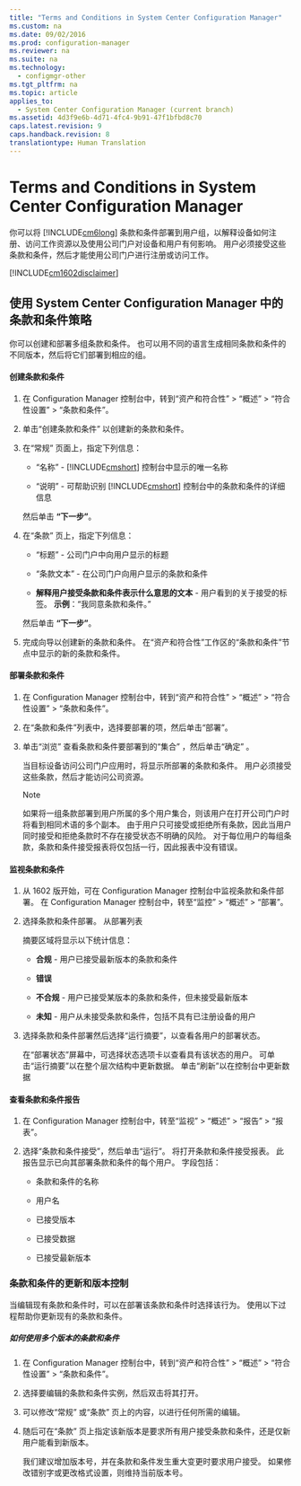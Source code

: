 ```yaml
---
title: "Terms and Conditions in System Center Configuration Manager"
ms.custom: na
ms.date: 09/02/2016
ms.prod: configuration-manager
ms.reviewer: na
ms.suite: na
ms.technology: 
  - configmgr-other
ms.tgt_pltfrm: na
ms.topic: article
applies_to: 
  - System Center Configuration Manager (current branch)
ms.assetid: 4d3f9e6b-4d71-4fc4-9b91-47f1bfbd8c70
caps.latest.revision: 9
caps.handback.revision: 8
translationtype: Human Translation
---
```

# Terms and Conditions in System Center Configuration Manager
你可以将 [!INCLUDE[cm6long](../LocTest/includes/cm6long_md.md)] 条款和条件部署到用户组，以解释设备如何注册、访问工作资源以及使用公司门户对设备和用户有何影响。 用户必须接受这些条款和条件，然后才能使用公司门户进行注册或访问工作。  
  
 [!INCLUDE[cm1602disclaimer](../LocTest/includes/cm1602disclaimer_md.md)]  
  
## 使用 System Center Configuration Manager 中的条款和条件策略  
 你可以创建和部署多组条款和条件。 也可以用不同的语言生成相同条款和条件的不同版本，然后将它们部署到相应的组。  
  
#### 创建条款和条件  
  
1.  在 Configuration Manager 控制台中，转到“资产和符合性” > “概述” > “符合性设置” > “条款和条件”。  
  
2.  单击“创建条款和条件”  以创建新的条款和条件。  
  
3.  在“常规”  页面上，指定下列信息：  
  
    -   “名称” - [!INCLUDE[cmshort](../LocTest/includes/cmshort_md.md)] 控制台中显示的唯一名称  
  
    -   “说明” - 可帮助识别 [!INCLUDE[cmshort](../LocTest/includes/cmshort_md.md)] 控制台中的条款和条件的详细信息  
  
     然后单击 **“下一步”**。  
  
4.  在“条款”  页上，指定下列信息：  
  
    -   “标题” - 公司门户中向用户显示的标题  
  
    -   “条款文本” - 在公司门户向用户显示的条款和条件  
  
    -   **解释用户接受条款和条件表示什么意思的文本** - 用户看到的关于接受的标签。 **示例**：“我同意条款和条件。”  
  
     然后单击 **“下一步”**。  
  
5.  完成向导以创建新的条款和条件。 在“资产和符合性”工作区的“条款和条件”节点中显示的新的条款和条件。  
  
#### 部署条款和条件  
  
1.  在 Configuration Manager 控制台中，转到“资产和符合性” > “概述” > “符合性设置” > “条款和条件”。  
  
2.  在“条款和条件”列表中，选择要部署的项，然后单击“部署”。  
  
3.  单击“浏览” 查看条款和条件要部署到的“集合”  ，然后单击“确定” 。  
  
     当目标设备访问公司门户应用时，将显示所部署的条款和条件。 用户必须接受这些条款，然后才能访问公司资源。  
  
    > [!NOTE]  
    >  如果将一组条款部署到用户所属的多个用户集合，则该用户在打开公司门户时将看到相同术语的多个副本。 由于用户只可接受或拒绝所有条款，因此当用户同时接受和拒绝条款时不存在接受状态不明确的风险。 对于每位用户的每组条款，条款和条件接受报表将仅包括一行，因此报表中没有错误。  
  
#### 监视条款和条件  
  
1.  从 1602 版开始，可在 Configuration Manager 控制台中监视条款和条件部署。 在 Configuration Manager 控制台中，转至“监控” > “概述” > “部署”。  
  
2.  选择条款和条件部署。 从部署列表  
  
     摘要区域将显示以下统计信息：  
  
    -   **合规** - 用户已接受最新版本的条款和条件  
  
    -   **错误**  
  
    -   **不合规** - 用户已接受某版本的条款和条件，但未接受最新版本  
  
    -   **未知** - 用户从未接受条款和条件，包括不具有已注册设备的用户  
  
3.  选择条款和条件部署然后选择“运行摘要”，以查看各用户的部署状态。  
  
     在“部署状态”屏幕中，可选择状态选项卡以查看具有该状态的用户。 可单击“运行摘要”以在整个层次结构中更新数据。 单击“刷新”以在控制台中更新数据  
  
#### 查看条款和条件报告  
  
1.  在 Configuration Manager 控制台中，转至“监视” > “概述” > “报告” > “报表”。  
  
2.  选择“条款和条件接受”，然后单击“运行”。 将打开条款和条件接受报表。 此报告显示已向其部署条款和条件的每个用户。 字段包括：  
  
    -   条款和条件的名称  
  
    -   用户名  
  
    -   已接受版本  
  
    -   已接受数据  
  
    -   已接受最新版本  
  
###  <a name="BKMK_TCVers"></a> 条款和条件的更新和版本控制  
 当编辑现有条款和条件时，可以在部署该条款和条件时选择该行为。 使用以下过程帮助你更新现有的条款和条件。  
  
##### 如何使用多个版本的条款和条件  
  
1.  在 Configuration Manager 控制台中，转到“资产和符合性” > “概述” > “符合性设置” > “条款和条件”。  
  
2.  选择要编辑的条款和条件实例，然后双击将其打开。  
  
3.  可以修改“常规”  或“条款”  页上的内容，以进行任何所需的编辑。  
  
4.  随后可在“条款”  页上指定该新版本是要求所有用户接受条款和条件，还是仅新用户能看到新版本。  
  
     我们建议增加版本号，并在条款和条件发生重大变更时要求用户接受。 如果修改错别字或更改格式设置，则维持当前版本号。